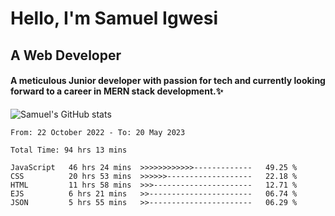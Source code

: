 # Hello, I'm Samuel Igwesi
## A Web Developer

#### A meticulous Junior developer with passion for tech and currently looking forward to a career in MERN stack development.:sparkles:


![Samuel's GitHub stats](https://github-readme-stats.vercel.app/api?username=SamuelIgwesi&show_icons=true&theme=radical)

<!--START_SECTION:waka-->

```text
From: 22 October 2022 - To: 20 May 2023

Total Time: 94 hrs 13 mins

JavaScript   46 hrs 24 mins  >>>>>>>>>>>>-------------   49.25 %
CSS          20 hrs 53 mins  >>>>>>-------------------   22.18 %
HTML         11 hrs 58 mins  >>>----------------------   12.71 %
EJS          6 hrs 21 mins   >>-----------------------   06.74 %
JSON         5 hrs 55 mins   >>-----------------------   06.29 %
```

<!--END_SECTION:waka-->
